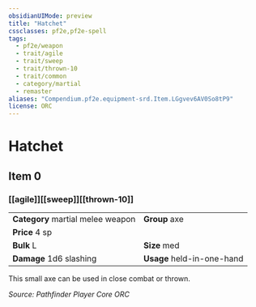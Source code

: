 ```yaml
---
obsidianUIMode: preview
title: "Hatchet"
cssclasses: pf2e,pf2e-spell
tags:
  - pf2e/weapon
  - trait/agile
  - trait/sweep
  - trait/thrown-10
  - trait/common
  - category/martial
  - remaster
aliases: "Compendium.pf2e.equipment-srd.Item.LGgvev6AV0So8tP9"
license: ORC
---
```

# Hatchet
## Item 0
### [[agile]][[sweep]][[thrown-10]]

|  |  |
| -- | -- |
| **Category** martial melee weapon | **Group** axe |
| **Price** 4 sp |  |
| **Bulk** L | **Size** med |
| **Damage** 1d6 slashing  | **Usage** held-in-one-hand |



This small axe can be used in close combat or thrown.

*Source: Pathfinder Player Core*
*ORC*